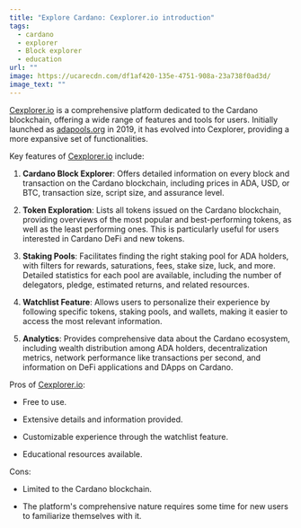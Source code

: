 ```yaml
---
title: "Explore Cardano: Cexplorer.io introduction"
tags:
  - cardano
  - explorer
  - Block explorer
  - education
url: ""
image: https://ucarecdn.com/df1af420-135e-4751-908a-23a738f0ad3d/
image_text: ""
---
```


[Cexplorer.io](//Cexplorer.io) is a comprehensive platform dedicated to the Cardano blockchain, offering a wide range of features and tools for users. Initially launched as [adapools.org](//adapools.org) in 2019, it has evolved into Cexplorer, providing a more expansive set of functionalities.

Key features of [Cexplorer.io](//Cexplorer.io) include:

1.  **Cardano Block Explorer**: Offers detailed information on every block and transaction on the Cardano blockchain, including prices in ADA, USD, or BTC, transaction size, script size, and assurance level.
    
2.  **Token Exploration**: Lists all tokens issued on the Cardano blockchain, providing overviews of the most popular and best-performing tokens, as well as the least performing ones. This is particularly useful for users interested in Cardano DeFi and new tokens.
    
3.  **Staking Pools**: Facilitates finding the right staking pool for ADA holders, with filters for rewards, saturations, fees, stake size, luck, and more. Detailed statistics for each pool are available, including the number of delegators, pledge, estimated returns, and related resources.
    
4.  **Watchlist Feature**: Allows users to personalize their experience by following specific tokens, staking pools, and wallets, making it easier to access the most relevant information.
    
5.  **Analytics**: Provides comprehensive data about the Cardano ecosystem, including wealth distribution among ADA holders, decentralization metrics, network performance like transactions per second, and information on DeFi applications and DApps on Cardano.
    

Pros of [Cexplorer.io](//Cexplorer.io):

*   Free to use.
    
*   Extensive details and information provided.
    
*   Customizable experience through the watchlist feature.
    
*   Educational resources available.
    

Cons:

*   Limited to the Cardano blockchain.
    
*   The platform's comprehensive nature requires some time for new users to familiarize themselves with it.
